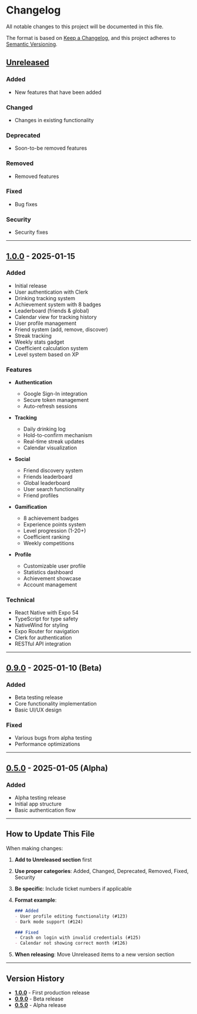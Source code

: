 # Changelog

All notable changes to this project will be documented in this file.

The format is based on [Keep a Changelog](https://keepachangelog.com/en/1.0.0/),
and this project adheres to [Semantic Versioning](https://semver.org/spec/v2.0.0.html).

## [Unreleased]

### Added
- New features that have been added

### Changed
- Changes in existing functionality

### Deprecated
- Soon-to-be removed features

### Removed
- Removed features

### Fixed
- Bug fixes

### Security
- Security fixes

---

## [1.0.0] - 2025-01-15

### Added
- Initial release
- User authentication with Clerk
- Drinking tracking system
- Achievement system with 8 badges
- Leaderboard (friends & global)
- Calendar view for tracking history
- User profile management
- Friend system (add, remove, discover)
- Streak tracking
- Weekly stats gadget
- Coefficient calculation system
- Level system based on XP

### Features
- **Authentication**
  - Google Sign-In integration
  - Secure token management
  - Auto-refresh sessions

- **Tracking**
  - Daily drinking log
  - Hold-to-confirm mechanism
  - Real-time streak updates
  - Calendar visualization

- **Social**
  - Friend discovery system
  - Friends leaderboard
  - Global leaderboard
  - User search functionality
  - Friend profiles

- **Gamification**
  - 8 achievement badges
  - Experience points system
  - Level progression (1-20+)
  - Coefficient ranking
  - Weekly competitions

- **Profile**
  - Customizable user profile
  - Statistics dashboard
  - Achievement showcase
  - Account management

### Technical
- React Native with Expo 54
- TypeScript for type safety
- NativeWind for styling
- Expo Router for navigation
- Clerk for authentication
- RESTful API integration

---

## [0.9.0] - 2025-01-10 (Beta)

### Added
- Beta testing release
- Core functionality implementation
- Basic UI/UX design

### Fixed
- Various bugs from alpha testing
- Performance optimizations

---

## [0.5.0] - 2025-01-05 (Alpha)

### Added
- Alpha testing release
- Initial app structure
- Basic authentication flow

---

## How to Update This File

When making changes:

1. **Add to Unreleased section** first
2. **Use proper categories**: Added, Changed, Deprecated, Removed, Fixed, Security
3. **Be specific**: Include ticket numbers if applicable
4. **Format example**:
   ```markdown
   ### Added
   - User profile editing functionality (#123)
   - Dark mode support (#124)
   
   ### Fixed
   - Crash on login with invalid credentials (#125)
   - Calendar not showing correct month (#126)
   ```

5. **When releasing**: Move Unreleased items to a new version section

---

## Version History

- **[1.0.0]** - First production release
- **[0.9.0]** - Beta release
- **[0.5.0]** - Alpha release

[Unreleased]: https://github.com/your-username/outdrinkme/compare/v1.0.0...HEAD
[1.0.0]: https://github.com/your-username/outdrinkme/releases/tag/v1.0.0
[0.9.0]: https://github.com/your-username/outdrinkme/releases/tag/v0.9.0
[0.5.0]: https://github.com/your-username/outdrinkme/releases/tag/v0.5.0